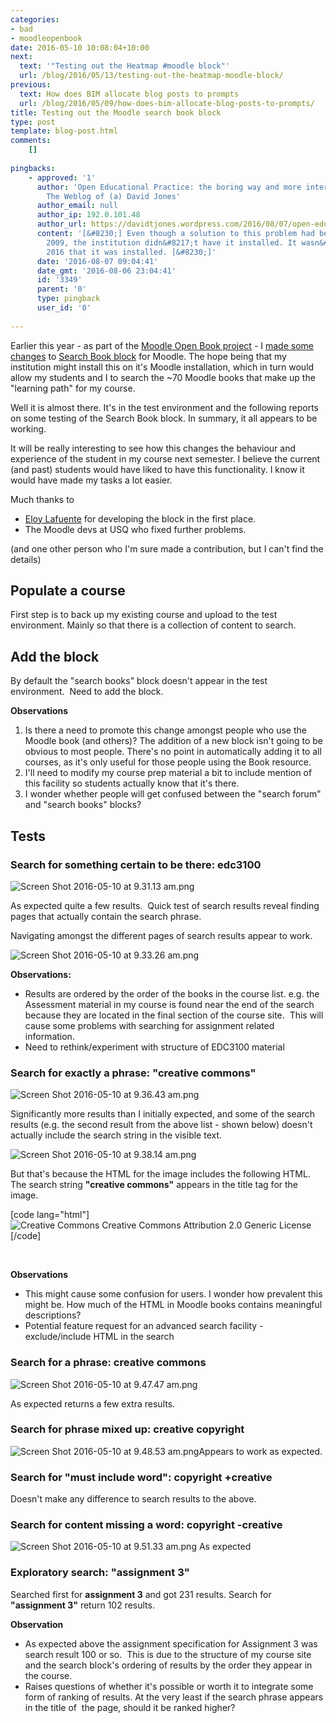```yaml
---
categories:
- bad
- moodleopenbook
date: 2016-05-10 10:08:04+10:00
next:
  text: '"Testing out the Heatmap #moodle block"'
  url: /blog/2016/05/13/testing-out-the-heatmap-moodle-block/
previous:
  text: How does BIM allocate blog posts to prompts
  url: /blog/2016/05/09/how-does-bim-allocate-blog-posts-to-prompts/
title: Testing out the Moodle search book block
type: post
template: blog-post.html
comments:
    []
    
pingbacks:
    - approved: '1'
      author: 'Open Educational Practice: the boring way and more interesting ways &#8211;
        The Weblog of (a) David Jones'
      author_email: null
      author_ip: 192.0.101.48
      author_url: https://davidtjones.wordpress.com/2016/08/07/open-educational-practice-the-boring-way-and-more-interesting-ways/
      content: '[&#8230;] Even though a solution to this problem had been developed in
        2009, the institution didn&#8217;t have it installed. It wasn&#8217;t until July
        2016 that it was installed. [&#8230;]'
      date: '2016-08-07 09:04:41'
      date_gmt: '2016-08-06 23:04:41'
      id: '3349'
      parent: '0'
      type: pingback
      user_id: '0'
    
---
```

Earlier this year - as part of the [Moodle Open Book project](/blog/the-moodle-open-book-module-project/) - I [made some changes](/blog/2016/01/17/finishing-tweaks-to-moodle-book-search-block/) to [Search Book block](https://github.com/stronk7/moodle-block_search_books) for Moodle. The hope being that my institution might install this on it's Moodle installation, which in turn would allow my students and I to search the ~70 Moodle books that make up the "learning path" for my course.

Well it is almost there. It's in the test environment and the following reports on some testing of the Search Book block. In summary, it all appears to be working.

It will be really interesting to see how this changes the behaviour and experience of the student in my course next semester. I believe the current (and past) students would have liked to have this functionality. I know it would have made my tasks a lot easier.

Much thanks to

- [Eloy Lafuente](https://github.com/stronk7) for developing the block in the first place.
- The Moodle devs at USQ who fixed further problems.

(and one other person who I'm sure made a contribution, but I can't find the details)

## Populate a course

First step is to back up my existing course and upload to the test environment. Mainly so that there is a collection of content to search.

## Add the block

By default the "search books" block doesn't appear in the test environment.  Need to add the block.

**Observations**

1. Is there a need to promote this change amongst people who use the Moodle book (and others)? The addition of a new block isn't going to be obvious to most people. There's no point in automatically adding it to all courses, as it's only useful for those people using the Book resource.
2. I'll need to modify my course prep material a bit to include mention of this facility so students actually know that it's there.
3. I wonder whether people will get confused between the "search forum" and "search books" blocks?

## Tests

### Search for something certain to be there: edc3100

![Screen Shot 2016-05-10 at 9.31.13 am.png](images/screen-shot-2016-05-10-at-9-31-13-am.png)

As expected quite a few results.  Quick test of search results reveal finding pages that actually contain the search phrase.

Navigating amongst the different pages of search results appear to work.

![Screen Shot 2016-05-10 at 9.33.26 am.png](images/screen-shot-2016-05-10-at-9-33-26-am.png)

**Observations:**

- Results are ordered by the order of the books in the course list. e.g. the Assessment material in my course is found near the end of the search because they are located in the final section of the course site.  This will cause some problems with searching for assignment related information.
- Need to rethink/experiment with structure of EDC3100 material

### Search for exactly a phrase: **"creative commons"**

![Screen Shot 2016-05-10 at 9.36.43 am.png](images/screen-shot-2016-05-10-at-9-36-43-am.png)

Significantly more results than I initially expected, and some of the search results (e.g. the second result from the above list - shown below) doesn't actually include the search string in the visible text.

![Screen Shot 2016-05-10 at 9.38.14 am.png](images/screen-shot-2016-05-10-at-9-38-14-am.png)

But that's because the HTML for the image includes the following HTML. The search string **"creative commons"** appears in the title tag for the image.

\[code lang="html"\] <img title="Creative Commons Creative Commons Attribution 2.0 Generic License" src="http://i.creativecommons.org/l/by/2.0/80x15.png" alt="Creative Commons Creative Commons Attribution 2.0 Generic License"> \[/code\]

 

**Observations**

- This might cause some confusion for users. I wonder how prevalent this might be. How much of the HTML in Moodle books contains meaningful descriptions?
- Potential feature request for an advanced search facility - exclude/include HTML in the search

### Search for a phrase: **creative commons**

![Screen Shot 2016-05-10 at 9.47.47 am.png](images/screen-shot-2016-05-10-at-9-47-47-am.png)

As expected returns a few extra results.

### Search for phrase mixed up: **creative copyright**

![Screen Shot 2016-05-10 at 9.48.53 am.png](images/screen-shot-2016-05-10-at-9-48-53-am.png)Appears to work as expected.

### Search for "must include word": **copyright +creative**

Doesn't make any difference to search results to the above.

### Search for content missing a word: **copyright -creative**

![Screen Shot 2016-05-10 at 9.51.33 am.png](images/screen-shot-2016-05-10-at-9-51-33-am.png) As expected

### Exploratory search: **"assignment 3"**

Searched first for **assignment 3** and got 231 results. Search for **"assignment 3"** return 102 results.

**Observation**

- As expected above the assignment specification for Assignment 3 was search result 100 or so.  This is due to the structure of my course site and the search block's ordering of results by the order they appear in the course.
- Raises questions of whether it's possible or worth it to integrate some form of ranking of results. At the very least if the search phrase appears in the title of  the page, should it be ranked higher?